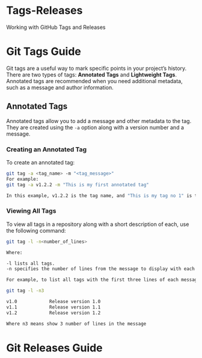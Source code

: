 # Tags-Releases
Working with GitHub Tags and Releases


# Git Tags Guide

Git tags are a useful way to mark specific points in your project’s history. There are two types of tags: **Annotated Tags** and **Lightweight Tags**. Annotated tags are recommended when you need additional metadata, such as a message and author information.

## Annotated Tags

Annotated tags allow you to add a message and other metadata to the tag. They are created using the `-a` option along with a version number and a message.

### Creating an Annotated Tag

To create an annotated tag:

```bash
git tag -a <tag_name> -m "<tag_message>"
For example:
git tag -a v1.2.2 -m "This is my first annotated tag"

In this example, v1.2.2 is the tag name, and "This is my tag no 1" is the message associated with the tag.

```
### Viewing All Tags

To view all tags in a repository along with a short description of each, use the following command:

```bash
git tag -l -n<number_of_lines>

Where:

-l lists all tags.
-n specifies the number of lines from the message to display with each tag.

For example, to list all tags with the first three lines of each message, use:

git tag -l -n3

v1.0            Release version 1.0
v1.1            Release version 1.1
v1.2            Release version 1.2

Where n3 means show 3 number of lines in the message

```

# Git Releases Guide